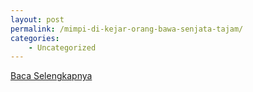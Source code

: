 ```yaml
---
layout: post
permalink: /mimpi-di-kejar-orang-bawa-senjata-tajam/
categories:
    - Uncategorized
---
```


[Baca Selengkapnya](/06)
